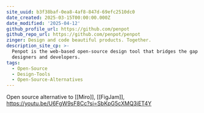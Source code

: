 ```yaml
---
site_uuid: b3f38baf-0ea8-4af8-847d-69efc2510dc0
date_created: 2025-03-15T00:00:00.000Z
date_modified: '2025-04-12'
github_profile_url: https://github.com/penpot
github_repo_url: https://github.com/penpot/penpot
zinger: Design and code beautiful products. Together.
description_site_cp: >-
  Penpot is the web-based open-source design tool that bridges the gap between
  designers and developers.
tags:
  - Open-Source
  - Design-Tools
  - Open-Source-Alternatives
---
```


















Open source alternative to [[Miro]], [[FigJam]],
https://youtu.be/U6FgW9sF8Cc?si=SbKpG5cXMQ3iET4Y